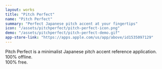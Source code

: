 ```yaml
---
layout: works
title: "Pitch Perfect"
name: "Pitch Perfect"
summary: "Perfect Japanese pitch accent at your fingertips"
icon: "/assets/pitchperfect/pitch-perfect-icon.png"
demo: "/assets/pitchperfect/pitch-perfect-demo.gif"
app-store-link: "https://apps.apple.com/us/app/above/id1535097129"
---
```

Pitch Perfect is a minimalist Japanese pitch accent reference application.  
100% offline.  
100% free.
